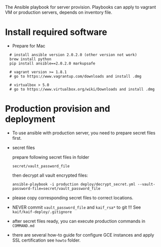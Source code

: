 
The Ansible playbook for server provision. Playbooks can
apply to vagrant VM or production servers, depends on inventory file.

Install required software
==========================

* Prepare for Mac

```
  # install ansible version 2.0.2.0 (other version not work) 
  brew install python
  pip install ansible==2.0.2.0 markupsafe  

  # vagrant version >= 1.8.1
  # go to https://www.vagrantup.com/downloads and install .dmg

  # virtualbox > 5.0
  # go to https://www.virtualbox.org/wiki/Downloads and install .dmg
```


Production provision and deployment
===================================

* To use ansible with production server, you need to prepare secret files first.

* secret files
  
  prepare following secret files in folder
  
  ```
  secret/vault_password_file
  ```

  then decrypt all vault encrypted files:

  ```
  ansible-playbook -i production deploy/decrypt_secret.yml --vault-password-file=secret/vault_password_file 
  ```
  
* please copy corresponding secret files to correct locations.

* NEVER commit `vault_password_file` and `kaif_rsa*` to git !!! See `kaif/kaif-deploy/.gitignore`

* after secret files ready, you can execute production commands in `COMMAND.md`

* there are several how-to guide for configure GCE instances and apply SSL certification
  see `howto` folder.